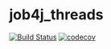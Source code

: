 # job4j_threads

[![Build Status](https://travis-ci.com/vadimstr102/job4j_threads.svg?branch=main)](https://travis-ci.com/vadimstr102/job4j_threads)
[![codecov](https://codecov.io/gh/vadimstr102/job4j_threads/branch/main/graph/badge.svg?token=XlWYt7c1F1)](https://codecov.io/gh/vadimstr102/job4j_threads)
